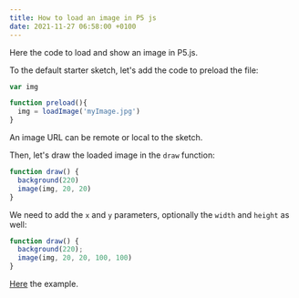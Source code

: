 ```yaml
---
title: How to load an image in P5 js
date: 2021-11-27 06:58:00 +0100
---
```




Here the code to load and show an image in P5.js.

To the default starter sketch, let's add the code to preload the file:

```js
var img

function preload(){
  img = loadImage('myImage.jpg')
}
```

An image URL can be remote or local to the sketch.

Then, let's draw the loaded image in the `draw` function:

```js
function draw() {
  background(220)
  image(img, 20, 20)
}
```

We need to add the `x` and `y` parameters, optionally the `width` and `height` as well:

```js
function draw() {
  background(220);
  image(img, 20, 20, 100, 100)
}
```

[Here](https://editor.p5js.org/FabioFranchino/sketches/dLjTvlVTC) the example.